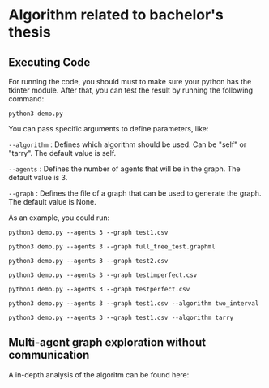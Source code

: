 # Algorithm related to bachelor's thesis

## Executing Code

For running the code, you should must to make sure your python has the tkinter module.
After that, you can test the result by running the following command:

```python3 demo.py```

You can pass specific arguments to define parameters, like:

```--algorithm``` : Defines which algorithm should be used. Can be "self" or "tarry". The default value is self.

```--agents``` : Defines the number of agents that will be in the graph. The default value is 3.

```--graph``` : Defines the file of a graph that can be used to generate the graph. The default value is None.

As an example, you could run:

```python3 demo.py --agents 3 --graph test1.csv```

```python3 demo.py --agents 3 --graph full_tree_test.graphml```

```python3 demo.py --agents 3 --graph test2.csv```

```python3 demo.py --agents 3 --graph testimperfect.csv```

```python3 demo.py --agents 3 --graph testperfect.csv```

```python3 demo.py --agents 3 --graph test1.csv --algorithm two_interval```

```python3 demo.py --agents 3 --graph test1.csv --algorithm tarry```

## Multi-agent graph exploration without communication

A in-depth analysis of the algoritm can be found here:

